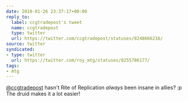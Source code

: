 ```yaml
---
date: 2010-01-26 23:37:17+00:00
reply_to:
  label: ccgtradepost's tweet
  name: ccgtradepost
  type: twitter
  url: https://twitter.com/ccgtradepost/statuses/8248666216/
source: twitter
syndicated:
- type: twitter
  url: https://twitter.com/roy_mtg/statuses/8255786177/
tags:
- mtg
---
```


[@ccgtradepost](https://twitter.com/ccgtradepost/) hasn't Rite of Replication *always* been insane in allies? :p The druid makes it a lot easier!